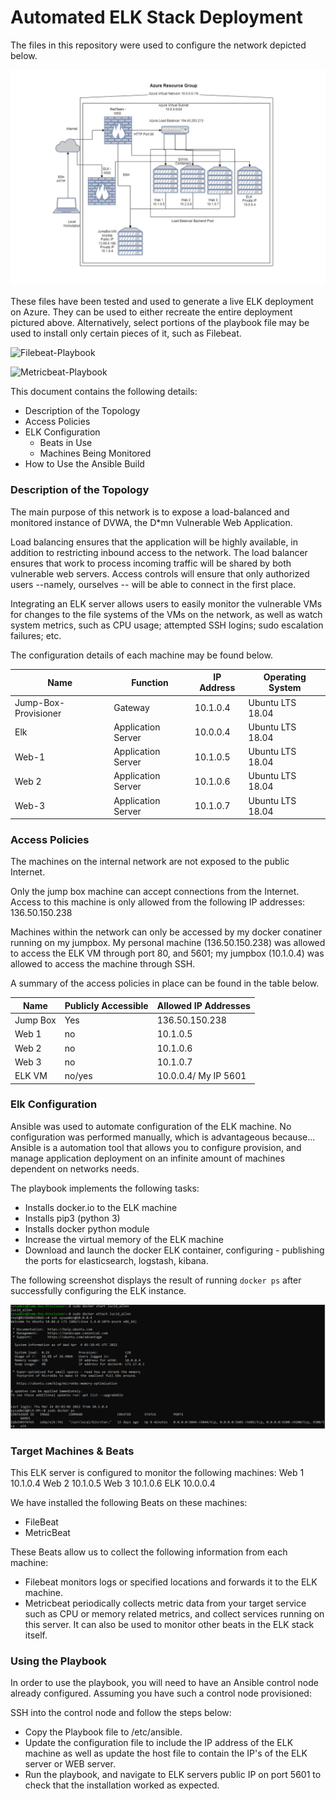 # Automated ELK Stack Deployment

The files in this repository were used to configure the network depicted below.

![Network Diagram](https://github.com/UberGucci/ELK-Stack/blob/21bed620d84a9b1c7519b6953650433908a12b01/Diagrams/Azure-VM-ELK-VM.PNG)

These files have been tested and used to generate a live ELK deployment on Azure. They can be used to either recreate the entire deployment pictured above. Alternatively, select portions of the playbook file may be used to install only certain pieces of it, such as Filebeat.

  ![Filebeat-Playbook](https://github.com/UberGucci/ELK-Stack/blob/e1ba340908e9e1b1001e6165433cad6c60c9c8f7/Ansible/filebeat-playbook.yml)
  
  ![Metricbeat-Playbook](https://github.com/UberGucci/ELK-Stack/blob/a0db13fc6fff6c04cd87865d8414f46bf51e7adf/Ansible/metricbeat-playbook.yml)

This document contains the following details:
- Description of the Topology
- Access Policies
- ELK Configuration
  - Beats in Use
  - Machines Being Monitored
- How to Use the Ansible Build


### Description of the Topology

The main purpose of this network is to expose a load-balanced and monitored instance of DVWA, the D*mn Vulnerable Web Application.

Load balancing ensures that the application will be highly available, in addition to restricting inbound access to the network. The load balancer ensures that work to process incoming traffic will be shared by both vulnerable web servers. Access controls will ensure that only authorized users --namely, ourselves -- will be able to connect in the first place.

Integrating an ELK server allows users to easily monitor the vulnerable VMs for changes to the file systems of the VMs on the network, as well as watch system metrics, such as CPU usage; attempted SSH logins; sudo escalation failures; etc.

The configuration details of each machine may be found below.

| Name                 | Function                   | IP Address | Operating System |
|----------------------|----------------------------|------------|------------------|
| Jump-Box-Provisioner | Gateway                    | 10.1.0.4   | Ubuntu LTS 18.04 |
| Elk                  |   Application Server       | 10.0.0.4   | Ubuntu LTS 18.04 |
| Web-1                |   Application Server       | 10.1.0.5   | Ubuntu LTS 18.04 |
| Web 2                |   Application Server       | 10.1.0.6   | Ubuntu LTS 18.04 |
| Web-3                |   Application Server       | 10.1.0.7  | Ubuntu LTS 18.04 |

### Access Policies

The machines on the internal network are not exposed to the public Internet. 

Only the jump box machine can accept connections from the Internet. Access to this machine is only allowed from the following IP addresses: 136.50.150.238

Machines within the network can only be accessed by my docker conatiner running on my jumpbox. My personal machine (136.50.150.238) was allowed to access the ELK VM through port 80, and 5601; my jumpbox (10.1.0.4) was allowed to access the machine through SSH. 

A summary of the access policies in place can be found in the table below.

| Name     | Publicly Accessible | Allowed IP Addresses |
|----------|---------------------|----------------------|
| Jump Box | Yes                 |   136.50.150.238     | 
|  Web 1   |   no                |   10.1.0.5           |
|  Web 2   |   no                |       10.1.0.6       |
|  Web 3   |   no                |           10.1.0.7   |
| ELK VM   | no/yes              | 10.0.0.4/ My IP 5601 |

### Elk Configuration

Ansible was used to automate configuration of the ELK machine. No configuration was performed manually, which is advantageous because...
Ansible is a automation tool that allows you to configure provision, and manage application deployment on an infinite amount of machines dependent on networks needs.

The playbook implements the following tasks:
- Installs docker.io to the ELK machine
- Installs pip3 (python 3) 
- Installs docker python module
- Increase the virtual memory of the ELK machine
- Download and launch the docker ELK container, configuring - publishing the ports for elasticsearch, logstash, kibana.


The following screenshot displays the result of running `docker ps` after successfully configuring the ELK instance.

![picture](https://github.com/UberGucci/ELK-Stack/blob/815d98b7373e79b32d6cd7f93a3929c93d32b959/Diagrams/ELK-Stack-Running.PNG)

### Target Machines & Beats
This ELK server is configured to monitor the following machines:
Web 1 10.1.0.4
Web 2 10.1.0.5
Web 3 10.1.0.6
ELK  10.0.0.4

We have installed the following Beats on these machines:
- FileBeat 
- MetricBeat

These Beats allow us to collect the following information from each machine:
- Filebeat monitors logs or specified locations and forwards it to the ELK machine.
- Metricbeat periodically collects metric data from your target service such as CPU or memory related metrics, and collect services running on this server. It can also be used to monitor other beats in the ELK stack itself. 

### Using the Playbook
In order to use the playbook, you will need to have an Ansible control node already configured. Assuming you have such a control node provisioned: 

SSH into the control node and follow the steps below:
- Copy the Playbook file to /etc/ansible.
- Update the configuration file to include the IP address of the ELK machine as well as update the host file to contain the IP's of the ELK server or WEB server.
- Run the playbook, and navigate to ELK servers public IP on port 5601 to check that the installation worked as expected.
